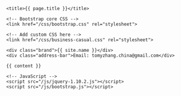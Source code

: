 <!DOCTYPE html>
<html lang="en">
  <head>
    <meta charset="utf-8">
    <meta name="viewport" content="width=device-width, initial-scale=1.0">
    <meta name="description" content="">
    <meta name="author" content="">

    <title>{{ page.title }}</title>

    <!-- Bootstrap core CSS -->
    <link href="/css/bootstrap.css" rel="stylesheet">

    <!-- Add custom CSS here -->
    <link href="/css/business-casual.css" rel="stylesheet">
  </head>

  <body>
  
    <div class="brand">{{ site.name }}</div>
    <div class="address-bar">Email: tomyzhang.china@gmail.com</div>

    {{ content }}

    <!-- JavaScript -->
    <script src="/js/jquery-1.10.2.js"></script>
    <script src="/js/bootstrap.js"></script>
  </body>
</html>
